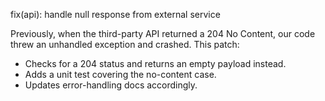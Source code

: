 fix(api): handle null response from external service

Previously, when the third-party API returned a 204 No Content, our code
threw an unhandled exception and crashed. This patch:

- Checks for a 204 status and returns an empty payload instead.
- Adds a unit test covering the no-content case.
- Updates error-handling docs accordingly.
